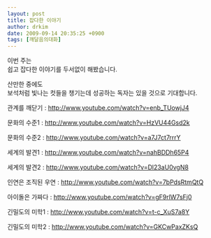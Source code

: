 ```yaml
---
layout: post
title: 잡다한 이야기
author: drkim
date: 2009-09-14 20:35:25 +0900
tags: [깨달음의대화]
---
```

이번 주는   
쉽고 잡다한 이야기를 두서없이 해봤습니다.  
  
산만한 중에도   
보석처럼 빛나는 컷들을 챙기는데 성공하는 독자는 있을 것으로 기대합니다.  
  
  
관계를 깨닫기 : http://www.youtube.com/watch?v=enb_TUowjJ4  
  
문화의 수준1 : http://www.youtube.com/watch?v=HzVU44Gsd2k  
  
문화의 수준2 : http://www.youtube.com/watch?v=a7J7ct7rrrY  
  
  
세계의 발견1 : http://www.youtube.com/watch?v=nahBDDh65P4  
  
세계의 발견2 : http://www.youtube.com/watch?v=Dl23aU0vgN8  
  
  
인연은 조직된 우연 : http://www.youtube.com/watch?v=7bPdsRtmQtQ  
  
아이돌은 가짜다 : http://www.youtube.com/watch?v=gF9rlW7sFj0  
  
  
긴밀도의 미학1 : http://www.youtube.com/watch?v=t-c_XuS7a8Y  
  
긴밀도의 미학2 : http://www.youtube.com/watch?v=GKCwPaxZKsQ